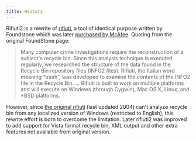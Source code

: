 ```yaml
---
title: History
---
```


Rifiuti2 is a rewrite of [rifiuti][1], a tool of identical purpose written
by Foundstone which was later [purchased by McAfee][2]. Quoting from the
original FoundStone page:

> Many computer crime investigations require the reconstruction of
> a subject's recycle bin. Since this analysis technique is executed
> regularly, we researched the structure of the data found in the Recycle
> Bin repository files (INFO2 files). Rifiuti, the Italian word meaning
> &ldquo;trash&rdquo;, was developed to examine the contents of the INFO2 file in
> the Recycle Bin. &hellip; Rifiuti is built to work on multiple platforms
> and will execute on Windows (through Cygwin), Mac OS X, Linux, and
> \*BSD platforms.

However, since [the original rifiuti][3] (last updated 2004) can't analyze
recycle bin from any localized version of Windows (restricted to
English), this rewrite effort is born to overcome the limitation. Later
rifiuti2 was improved to add support for Vista format recycle bin, XML
output and other extra features not available from original version.

[1]: https://web.archive.org/web/20101121070625/http://www.foundstone.com/us/resources/proddesc/rifiuti.htm
[2]: http://www.foundstone.com/
[3]: https://sourceforge.net/projects/odessa/files/
